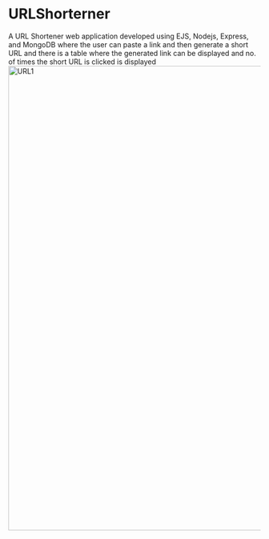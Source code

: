 # URLShorterner

A URL Shortener web application developed using EJS, Nodejs, Express, and MongoDB where the user can paste a link and then generate a short URL and there is a table where the generated link can be displayed and no. of times the short URL is clicked is displayed<img width="928" alt="URL1" src="https://github.com/K-a-j-a-l/URLShorterner/assets/123719510/c5aabdb1-6953-4c61-aada-81ec16d1d599">

